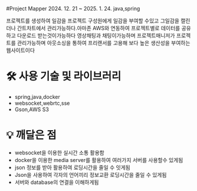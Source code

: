 #Project Mapper
2024. 12. 21 ~ 2025. 1. 24.
java,spring

프로젝트를 생성하여 일감을 프로젝트 구성원에게 일감을 부여할 수있고 그일감을 캘린더나 간트차트에서 관리가능하다.아마존 AWS와 연동하여 프로젝트별로 데이터를 공유하고 다운로드 받는것이가능하다 
영상채팅과 채팅이가능하며 프로젝트매니저가 프로젝트를 관리가능하며 아웃소싱을 통하여 프리랜서를 고용해 보다 높은 생산성을 부여하는 웹사이트이다

# 🛠️ 사용 기술 및 라이브러리

- spring,java,docker
- websocket,webrtc,sse
- Gson,AWS S3


# 💡 깨달은 점

- websocket을 이용한 실시간 소통 활용함
- docker을 이용한 media server를 활용하여 여러가지 서버를 사용할수 있게됨
- json 정보를 받아 활용하여 로딩시간을 줄일 수 잇게됨
- Json을 사용하여 각자의 언어끼리 정보교환 로딩시간을 줄일 수 있게됨
- 서버와 database의 연결을 이해하게됨
